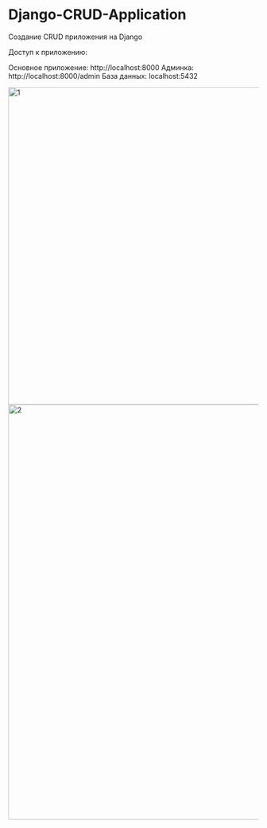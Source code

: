 # Django-CRUD-Application
Создание CRUD приложения на Django
 
Доступ к приложению:

Основное приложение: http://localhost:8000
Админка: http://localhost:8000/admin
База данных: localhost:5432

<img width="1224" height="638" alt="1" src="https://github.com/user-attachments/assets/41f33d7d-f409-4a1c-9a19-ff8511df42e8" /><img width="1215" height="834" alt="2" src="https://github.com/user-attachments/assets/9251dcc5-23a7-4563-a040-291df0612a65" />

